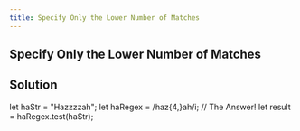 ```yaml
---
title: Specify Only the Lower Number of Matches
---
```

## Specify Only the Lower Number of Matches

## Solution 

let haStr = "Hazzzzah";
let haRegex = /haz{4,}ah/i; // The Answer!
let result = haRegex.test(haStr);
